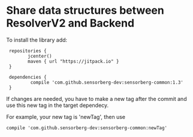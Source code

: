 # Share data structures between ResolverV2 and Backend

To install the library add:

```
 repositories {
        jcenter()
        maven { url "https://jitpack.io" }
 }
 
 dependencies {
         compile 'com.github.sensorberg-dev:sensorberg-common:1.3'
 }
```

If changes are needed, you have to make a new tag after the commit and use this new tag in the target dependecy.

For example, your new tag is 'newTag', then use

	compile 'com.github.sensorberg-dev:sensorberg-common:newTag'